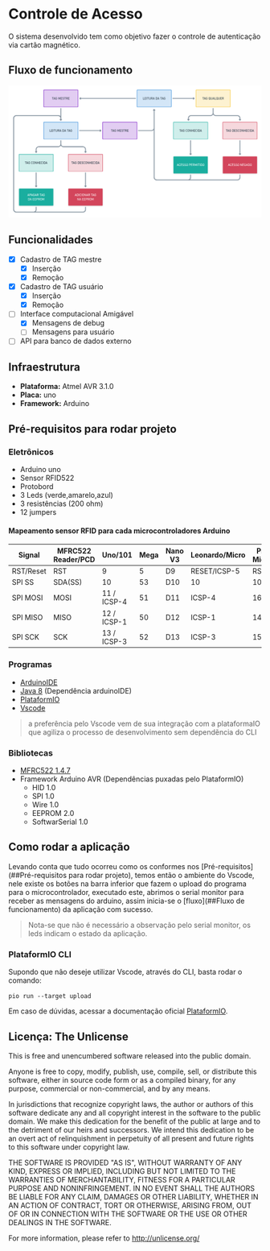 # Controle de Acesso
O sistema desenvolvido tem como objetivo fazer o controle de autenticação via cartão magnético.

## Fluxo de funcionamento
![flowchat](flowchat.png)

## Funcionalidades
- [X] Cadastro de TAG mestre
  - [X] Inserção
  - [X] Remoção
- [X] Cadastro de TAG usuário
  - [X] Inserção
  - [X] Remoção
- [ ] Interface computacional Amigável
  - [X] Mensagens de debug
  - [ ] Mensagens para usuário
- [ ] API para banco de dados externo

## Infraestrutura
* **Plataforma:** Atmel AVR 3.1.0
* **Placa:** uno
* **Framework:** Arduino

## Pré-requisitos para rodar projeto
### Eletrônicos
* Arduino uno
* Sensor RFID522
* Protobord
* 3 Leds (verde,amarelo,azul)
* 3 resistências (200 ohm)
* 12 jumpers

#### Mapeamento sensor RFID para cada microcontroladores Arduino

<table>
  <thead>
    <tr>
      <th>Signal</th>
      <th>MFRC522 Reader/PCD</th>
      <th>Uno/101</th>
      <th>Mega</th>
      <th>Nano V3</th>
      <th>Leonardo/Micro</th>
      <th>Pro Micro</th>
    </tr>
  </thead>
  <tbody>
    <tr>
      <td>RST/Reset</td>
      <td>RST</td>
      <td>9</td>
      <td>5</td>
      <td>D9</td>
      <td>RESET/ICSP-5</td>
      <td>RST</td>
    </tr>
    <tr>
      <td>SPI SS</td>
      <td>SDA(SS)</td>
      <td>10</td>
      <td>53</td>
      <td>D10</td>
      <td>10</td>
      <td>10</td>
    </tr>
    <tr>
      <td>SPI MOSI</td>
      <td>MOSI</td>
      <td>11 / ICSP-4</td>
      <td>51</td>
      <td>D11</td>
      <td>ICSP-4</td>
      <td>16</td>
    </tr>
    <tr>
      <td>SPI MISO</td>
      <td>MISO</td>
      <td>12 / ICSP-1</td>
      <td>50</td>
      <td>D12</td>
      <td>ICSP-1</td>
      <td>14</td>
    </tr>
    <tr>
      <td>SPI SCK</td>
      <td>SCK</td>
      <td>13 / ICSP-3</td>
      <td>52</td>
      <td>D13</td>
      <td>ICSP-3</td>
      <td>15</td>
    </tr>
  </tbody>
</table>

### Programas
* [ArduinoIDE](https://www.arduino.cc/en/software)
* [Java 8](https://adoptopenjdk.net/) (Dependência arduinoIDE)
* [PlataformIO](https://platformio.org)
* [Vscode](https://code.visualstudio.com/)
> a preferência pelo Vscode vem de sua integração com a plataformaIO que agiliza o processo de desenvolvimento sem dependẽncia do CLI

### Bibliotecas
* [MFRC522 1.4.7](https://github.com/miguelbalboa/rfid?utm_source=platformio&utm_medium=piohome)
* Framework Arduino AVR (Dependências puxadas pelo PlataformIO)
  * HID 1.0
  * SPI 1.0
  * Wire 1.0
  * EEPROM 2.0
  * SoftwarSerial 1.0

## Como rodar a aplicação
Levando conta que tudo ocorreu como os conformes nos [Pré-requisitos](##Pré-requisitos para rodar projeto), temos então o ambiente do Vscode, nele existe os botões na barra inferior que fazem o upload do programa para o microcontrolador, executado este, abrimos o serial monitor para receber as mensagens do arduino, assim inicia-se o [fluxo](##Fluxo de funcionamento) da aplicação com sucesso.
> Nota-se que não é necessário a observação pelo serial monitor, os leds indicam o estado da aplicação.

### PlataformIO CLI
Supondo que não deseje utilizar Vscode, através do CLI, basta rodar o comando:
```shell
pio run --target upload
```

Em caso de dúvidas, acessar a documentação oficial [PlataformIO](https://docs.platformio.org/en/latest/core/quickstart.html).

## Licença: The Unlicense
This is free and unencumbered software released into the public domain.

Anyone is free to copy, modify, publish, use, compile, sell, or
distribute this software, either in source code form or as a compiled
binary, for any purpose, commercial or non-commercial, and by any
means.

In jurisdictions that recognize copyright laws, the author or authors
of this software dedicate any and all copyright interest in the
software to the public domain. We make this dedication for the benefit
of the public at large and to the detriment of our heirs and
successors. We intend this dedication to be an overt act of
relinquishment in perpetuity of all present and future rights to this
software under copyright law.

THE SOFTWARE IS PROVIDED "AS IS", WITHOUT WARRANTY OF ANY KIND,
EXPRESS OR IMPLIED, INCLUDING BUT NOT LIMITED TO THE WARRANTIES OF
MERCHANTABILITY, FITNESS FOR A PARTICULAR PURPOSE AND NONINFRINGEMENT.
IN NO EVENT SHALL THE AUTHORS BE LIABLE FOR ANY CLAIM, DAMAGES OR
OTHER LIABILITY, WHETHER IN AN ACTION OF CONTRACT, TORT OR OTHERWISE,
ARISING FROM, OUT OF OR IN CONNECTION WITH THE SOFTWARE OR THE USE OR
OTHER DEALINGS IN THE SOFTWARE.

For more information, please refer to <http://unlicense.org/>
